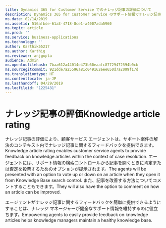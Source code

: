 ```yaml
---
title: Dynamics 365 for Customer Service でのナレッジ記事の評価について
description: Dynamics 365 for Customer Service のサポート情報でナレッジ記事の評価がどのように機能するかを確認します。
ms.date: 02/14/2019
ms.assetid: 516afbde-61a3-4718-8ce1-a4007ada5960
ms.topic: article
ms.prod: ''
ms.service: business-applications
ms.technology: ''
author: Karthik55217
ms.author: Karthig
ms.reviewer: anjgupta
audience: Admin
ms.openlocfilehash: 7baa612a44014e473b60eaafc87729472594b0cb
ms.sourcegitcommit: 921dde7a25596a81c049162eee650d7a2009f17d
ms.translationtype: HT
ms.contentlocale: ja-JP
ms.lasthandoff: 04/29/2019
ms.locfileid: "1225431"
---
```

# <a name="knowledge-article-rating"></a><span data-ttu-id="44c9d-103">ナレッジ記事の評価</span><span class="sxs-lookup"><span data-stu-id="44c9d-103">Knowledge article rating</span></span>



<span data-ttu-id="44c9d-104">ナレッジ記事の評価により、顧客サービス エージェントは、サポート案件の解決のコンテキスト内でナレッジ記事に関するフィードバックを提供できます。</span><span class="sxs-lookup"><span data-stu-id="44c9d-104">Knowledge article rating enables customer service agents to provide feedback on knowledge articles within the context of case resolution.</span></span> <span data-ttu-id="44c9d-105">エージェントには、サポート情報の検索コントロールから記事を開くときに肯定または否定を投票するためのオプションが提示されます。</span><span class="sxs-lookup"><span data-stu-id="44c9d-105">The agents will be presented with an option to vote up or down on an article when they open it from Knowledge Base search control.</span></span> <span data-ttu-id="44c9d-106">また、記事を改善する方法についてコメントすることもできます。</span><span class="sxs-lookup"><span data-stu-id="44c9d-106">They will also have the option to comment on how an article can be improved.</span></span> 

<span data-ttu-id="44c9d-107">エージェントがナレッジ記事に関するフィードバックを簡単に提供できるようにすることは、ナレッジ マネージャーが健全なサポート情報を維持するのに役立ちます。</span><span class="sxs-lookup"><span data-stu-id="44c9d-107">Empowering agents to easily provide feedback on knowledge articles helps knowledge managers maintain a healthy knowledge base.</span></span> 


